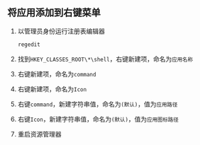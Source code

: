 ## 将应用添加到右键菜单

1. 以管理员身份运行注册表编辑器

    ```bat
    regedit
    ```

2. 找到`HKEY_CLASSES_ROOT\*\shell`，右键新建项，命名为`应用名称`
3. 右键新建项，命名为`command`
4. 右键新建项，命名为`Icon`
5. 右键`command`，新建字符串值，命名为`(默认)`，值为`应用路径`
6. 右键`Icon`，新建字符串值，命名为`(默认)`，值为`应用图标路径`
7. 重启资源管理器
